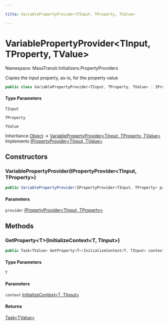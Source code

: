 ```yaml
---

title: VariablePropertyProvider<TInput, TProperty, TValue>

---
```


# VariablePropertyProvider\<TInput, TProperty, TValue\>

Namespace: MassTransit.Initializers.PropertyProviders

Copies the input property, as-is, for the property value

```csharp
public class VariablePropertyProvider<TInput, TProperty, TValue> : IPropertyProvider<TInput, TValue>
```

#### Type Parameters

`TInput`<br/>

`TProperty`<br/>

`TValue`<br/>

Inheritance [Object](https://learn.microsoft.com/en-us/dotnet/api/system.object) → [VariablePropertyProvider\<TInput, TProperty, TValue\>](../masstransit-initializers-propertyproviders/variablepropertyprovider-3)<br/>
Implements [IPropertyProvider\<TInput, TValue\>](../masstransit-initializers/ipropertyprovider-2)

## Constructors

### **VariablePropertyProvider(IPropertyProvider\<TInput, TProperty\>)**

```csharp
public VariablePropertyProvider(IPropertyProvider<TInput, TProperty> provider)
```

#### Parameters

`provider` [IPropertyProvider\<TInput, TProperty\>](../masstransit-initializers/ipropertyprovider-2)<br/>

## Methods

### **GetProperty\<T\>(InitializeContext\<T, TInput\>)**

```csharp
public Task<TValue> GetProperty<T>(InitializeContext<T, TInput> context)
```

#### Type Parameters

`T`<br/>

#### Parameters

`context` [InitializeContext\<T, TInput\>](../../masstransit-abstractions/masstransit-initializers/initializecontext-2)<br/>

#### Returns

[Task\<TValue\>](https://learn.microsoft.com/en-us/dotnet/api/system.threading.tasks.task-1)<br/>
